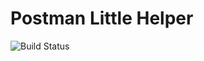 # Postman Little Helper

![Build Status](https://github.com/shinkai-tester/postman_little_helper/actions/workflows/run_tests.yml/badge.svg)

